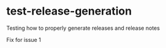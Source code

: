 # test-release-generation
Testing how to properly generate releases and release notes

Fix for issue 1
